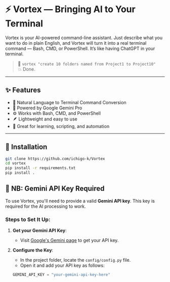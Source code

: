# ⚡ Vortex — Bringing AI to Your Terminal

Vortex is your AI-powered command-line assistant. Just describe what you want to do in plain English, and Vortex will turn it into a real terminal command — Bash, CMD, or PowerShell. It’s like having ChatGPT in your terminal.

> 🧠 `vortex "create 10 folders named from Project1 to Project10"`  
> 💥 Done.

---

## ✨ Features

- 🤖 Natural Language to Terminal Command Conversion
- 🧠 Powered by Google Gemini Pro
- ⚙️ Works with Bash, CMD, and PowerShell
- 🪶 Lightweight and easy to use
- 🧪 Great for learning, scripting, and automation

---

## 🔧 Installation

```bash
git clone https://github.com/ichigo-k/Vortex
cd vortex
pip install -r requirements.txt
pip install . 
```

## 🔐 **NB**: Gemini API Key Required

To use Vortex, you'll need to provide a valid **Gemini API key**. This key is required for the AI processing to work.

### Steps to Set It Up:
1. **Get your Gemini API Key**:
   - Visit [Google's Gemini page](https://makersuite.google.com/app/apikey) to get your API key.

2. **Configure the Key**:
   - In the project folder, locate the `config/config.py` file.
   - Open it and add your API key as follows:

   ```python
   GEMINI_API_KEY = "your-gemini-api-key-here"
